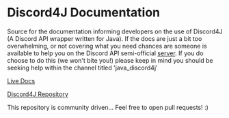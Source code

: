 # Discord4J Documentation
Source for the documentation informing developers 
on the use of Discord4J (A Discord API wrapper written for Java).
If the docs are just a bit too overwhelming, or not covering
what you need chances are someone is available to
help you on the Discord API semi-official [server](https://discord.gg/0SBTUU1wZTYLhAAW).
If you do choose to do this (we won't bite you!) please keep in mind you should
be seeking help within the channel titled 'java_discord4j'

[Live Docs](https://discord4j.readthedocs.org) 

[Discord4J Repository](https://github.com/austinv11/Discord4J)


This repository is community driven... Feel free to open pull requests! :)
